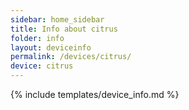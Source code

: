 ```yaml
---
sidebar: home_sidebar
title: Info about citrus
folder: info
layout: deviceinfo
permalink: /devices/citrus/
device: citrus
---
```

{% include templates/device_info.md %}
